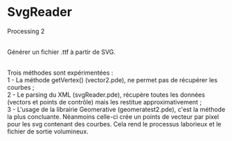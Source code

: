 SvgReader
=========

Processing 2<br/><br/>

Générer un fichier .ttf à partir de SVG.<br/><br/>

Trois méthodes sont expérimentées : <br/>
1 - La méthode getVertex() (vector2.pde), ne permet pas de récupérer les courbes ;<br/>
  2 - Le parsing du XML (svgReader.pde), récupère toutes les données (vectors et points de contrôle) mais les restitue   approximativement ;<br/>
  3 - L'usage de la librairie Geomerative (geomeratest2.pde), c'est la méthode la plus concluante. Néanmoins celle-ci    crée un points de vecteur par pixel pour les svg contenant des courbes. Cela rend le processus laborieux et le fichier de sortie volumineux.
